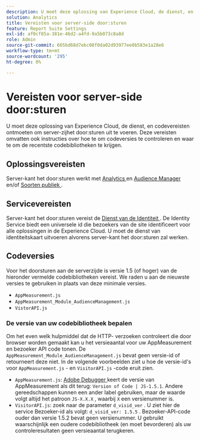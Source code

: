 ```yaml
---
description: U moet deze oplossing van Experience Cloud, de dienst, en codevereisten ontmoeten om server-zijhet door:sturen uit te voeren. Deze vereisten omvatten ook instructies over hoe te om codeversies te controleren en waar te om de recentste codebibliotheken te krijgen.
solution: Analytics
title: Vereisten voor server-side door:sturen
feature: Report Suite Settings
exl-id: af0cf85a-381e-46d2-a4fd-9a5b073c8a8d
role: Admin
source-git-commit: 665bd68d7ebc08f0da02d93977ee0b583e1a28e6
workflow-type: tm+mt
source-wordcount: '295'
ht-degree: 0%

---
```


# Vereisten voor server-side door:sturen

U moet deze oplossing van Experience Cloud, de dienst, en codevereisten ontmoeten om server-zijhet door:sturen uit te voeren. Deze vereisten omvatten ook instructies over hoe te om codeversies te controleren en waar te om de recentste codebibliotheken te krijgen.

## Oplossingsvereisten

Server-kant het door:sturen werkt met [ Analytics ](https://www.adobe.com/data-analytics-cloud/analytics.html) en [ Audience Manager ](https://www.adobe.com/data-analytics-cloud/audience-manager.html) en/of [ Soorten publiek ](https://experienceleague.adobe.com/docs/core-services/interface/audiences/audience-library.html).

## Servicevereisten

Server-kant het door:sturen vereist de [ Dienst van de Identiteit ](https://experienceleague.adobe.com/docs/id-service/using/home.html). De Identity Service biedt een universele id die bezoekers van de site identificeert voor alle oplossingen in de Experience Cloud. U moet de dienst van identiteitskaart uitvoeren alvorens server-kant het door:sturen zal werken.

## Codeversies

Voor het doorsturen aan de serverzijde is versie 1.5 (of hoger) van de hieronder vermelde codebibliotheken vereist. We raden u aan de nieuwste versies te gebruiken in plaats van deze minimale versies.

* `AppMeasurement.js`
* `AppMeasurement_Module_AudienceManagement.js`
* `VistorAPI.js`

### De versie van uw codebibliotheek bepalen

Om het even welk hulpmiddel dat de HTTP- verzoeken controleert die door browser worden gemaakt kan u het versieaantal voor uw AppMeasurement en bezoeker API code tonen. De `AppMeasurement_Module_AudienceManagement.js` bevat geen versie-id of retourneert deze niet. In de volgende voorbeelden ziet u hoe de versie-id&#39;s voor `AppMeasurement.js` - en `VisitorAPI.js` -code eruit zien.

* `AppMeasurement.js`: [ Adobe Debugger ](https://experienceleague.adobe.com/docs/analytics/implementation/validate/debugger.html) keert de versie van AppMeasurement als dit terug: `Version of Code | JS-1.5.1`. Andere gereedschappen kunnen een ander label gebruiken, maar de waarde volgt altijd het patroon `JS-X.X.X` , waarbij `X` een versienummer is.
* `VisitorAPI.js`: zoek naar de parameter `d_visid_ver` . U ziet hier de service Bezoeker-id als volgt: `d_visid_ver: 1.5.5` . Bezoeker-API-code ouder dan versie 1.5.2 bevat geen versienummer. U gebruikt waarschijnlijk een oudere codebibliotheek (en moet bevorderen) als uw controleresultaten geen versieaantal terugkeren.
